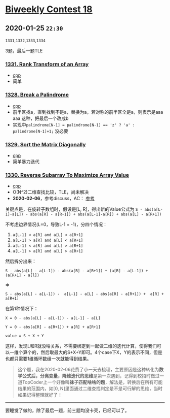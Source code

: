 # [Biweekly Contest 18](https://leetcode.com/contest/biweekly-contest-18/)

## 2020-01-25 `22:30`

`1331`,`1332`,`1333`,`1334`

3题，最后一题TLE

### [1331. Rank Transform of an Array](https://leetcode.com/problems/rank-transform-of-an-array)

- [cpp](https://github.com/xfmeng17/leetcode/blob/master/cpp/1331.cpp)
- 简单

### [1328. Break a Palindrome](https://leetcode.com/problems/break-a-palindrome)

- [cpp](https://github.com/xfmeng17/leetcode/blob/master/cpp/1328.cpp)
- 前半区找a，直到找到不是a，替换为a，若对称的前半区全是a，则表示是aaa aaa 这种，把最后一个改成b
- 实现中`palindrome[N-1] = palindrome[N-1] == 'z' ? 'a' : palindrome[N-1]+1;` 没必要

### [1329. Sort the Matrix Diagonally](https://leetcode.com/problems/sort-the-matrix-diagonally/)

- [cpp](https://github.com/xfmeng17/leetcode/blob/master/cpp/1329.cpp)
- 简单暴力迭代

### [1330. Reverse Subarray To Maximize Array Value](https://leetcode.com/problems/reverse-subarray-to-maximize-array-value)

- [cpp](https://github.com/xfmeng17/leetcode/blob/master/cpp/1330.cpp)
- O(N^2)二维查找比较，TLE，尚未解决
- **2020-02-06**，参考discuss，AC：
[参考](https://leetcode.com/problems/reverse-subarray-to-maximize-array-value/discuss/489929/O(n)-time-O(1)-space.-In-depth-Explanation.)

关键点是，在旋转子数组时，假设是[L, R]，得出新的Value公式为
`S - abs(a[L-1]-a[L]) - abs(a[R] - a[R+1]) + abs(a[L-1]-a[R]) + abs(a[L] - a[R+1])`

不考虑边界情况(L=0，导致L-1 = -1)，分四个情况：
1. `a[L-1] < a[R] and a[L] < a[R+1]`
2. `a[L-1] > a[R] and a[L] < a[R+1]`
3. `a[L-1] < a[R] and a[L] > a[R+1]`
4. `a[L-1] > a[R] and a[L] > a[R+1]`

然后拆分出来：

`S - abs(a[L] - a[L-1]) - abs(a[R] - a[R+1]) + (a[R] - a[L-1]) + (a[R+1] - a[l])`

**=>** 

`S - abs(a[L] - a[L-1]) -  a[L-1] - a[L] - abs(a[R] - a[R+1]) +  a[R] + a[R+1]`

在第1种情况下：

`X = 0 - abs(a[L] - a[L-1]) - a[L-1] - a[L]`

`Y = 0 - abs(a[R] - a[R+1]) + a[R] + a[R+1]`

`value = S + X + Y`

这样，发现L和R就没啥关系，不需要绑定到一起做二维的迭代计算，使得我们可以一维个算个的，然后取最大的S+X+Y即可。4个case下X，Y的表示不同，但是也都只需要1维循环数组一次就能得到结果。

> 这个题，我在2020-02-06花费了小一天去梳理，主要原因是这种转化为**数学公式后，分离变量，降维迭代的思维**是第一次遇到，记得到校招时做过一道TopCoder上一个好像叫**袜子匹配啥啥的题**，解法是，转换后在所有可能结果的范围内，如[0, N]里面通过二维查找判定是不是可行解的思维，当时如果记得整理就好了！

------

要睡觉了做的，除了最后一题，前三题均没卡壳，已经可以了。
